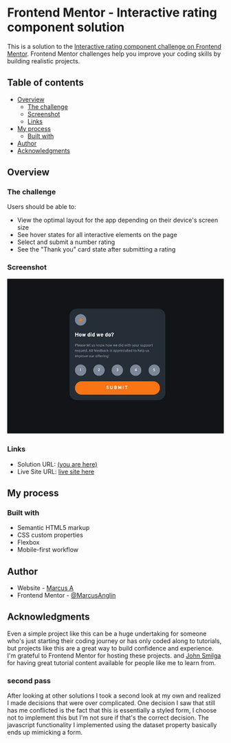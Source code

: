 # Frontend Mentor - Interactive rating component solution

This is a solution to the [Interactive rating component challenge on Frontend Mentor](https://www.frontendmentor.io/challenges/interactive-rating-component-koxpeBUmI). Frontend Mentor challenges help you improve your coding skills by building realistic projects.

## Table of contents

- [Overview](#overview)
  - [The challenge](#the-challenge)
  - [Screenshot](#screenshot)
  - [Links](#links)
- [My process](#my-process)
  - [Built with](#built-with)
- [Author](#author)
- [Acknowledgments](#acknowledgments)

## Overview

### The challenge

Users should be able to:

- View the optimal layout for the app depending on their device's screen size
- See hover states for all interactive elements on the page
- Select and submit a number rating
- See the "Thank you" card state after submitting a rating

### Screenshot

![](./images/screenshot.jpg)

### Links

- Solution URL: [(you are here)](https://github.com/MarcusAnglin/Frontend-Mentor_Interactive-rating-component)
- Live Site URL: [live site here](https://marcusanglin.github.io/Frontend-Mentor_Interactive-rating-component/)

## My process

### Built with

- Semantic HTML5 markup
- CSS custom properties
- Flexbox
- Mobile-first workflow

## Author

- Website - [Marcus A](https://github.com/MarcusAnglin)
- Frontend Mentor - [@MarcusAnglin](https://www.frontendmentor.io/profile/MarcusAnglin)

## Acknowledgments

Even a simple project like this can be a huge undertaking for someone who's just starting their coding journey or has only coded along to tutorials, but projects like this are a great way to build confidence and experience. I'm grateful to Frontend Mentor for hosting these projects. and [John Smilga](https://www.johnsmilga.com/) for having great tutorial content available for people like me to learn from.

### second pass

After looking at other solutions I took a second look at my own and realized I made decisions that were over complicated. One decision I saw that still has me conflicted is the fact that this is essentially a styled form, I choose not to implement this but I'm not sure if that's the correct decision. The javascript functionality I implemented using the dataset property basically ends up mimicking a form.
